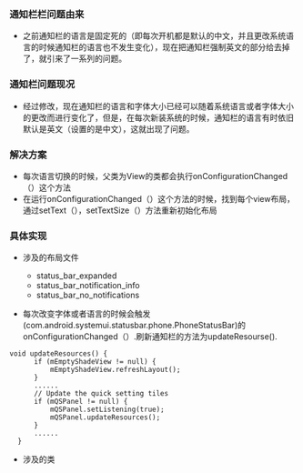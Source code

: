 ### 通知栏栏问题由来
  - 之前通知栏的语言是固定死的（即每次开机都是默认的中文，并且更改系统语言的时候通知栏的语言也不发生变化），现在把通知栏强制英文的部分给去掉了，就引来了一系列的问题。
### 通知栏问题现况
  - 经过修改，现在通知栏的语言和字体大小已经可以随着系统语言或者字体大小的更改而进行变化了，但是，在每次新装系统的时候，通知栏的语言有时依旧默认是英文（设置的是中文），这就出现了问题。
### 解决方案
  - 每次语言切换的时候，父类为View的类都会执行onConfigurationChanged（）这个方法
  - 在运行onConfigurationChanged（）这个方法的时候，找到每个view布局，通过setText（），setTextSize（）方法重新初始化布局
### 具体实现
  - 涉及的布局文件
    - status_bar_expanded
    - status_bar_notification_info
    - status_bar_no_notifications
    
  - 每次改变字体或者语言的时候会触发(com.android.systemui.statusbar.phone.PhoneStatusBar)的onConfigurationChanged（）.刷新通知栏的方法为updateResourse().
  ```
  void updateResources() {
        if (mEmptyShadeView != null) {
            mEmptyShadeView.refreshLayout();
        }
        ......
        // Update the quick setting tiles
        if (mQSPanel != null) {
            mQSPanel.setListening(true);
            mQSPanel.updateResources();
        }
        ......
    }
  ```
  - 涉及的类
  
  
  
  
  
  
  
  
  
  
  
  
  
  
  
  
  
